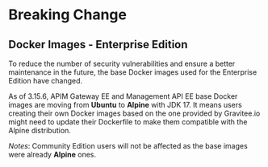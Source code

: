 # Breaking Change

## Docker Images - Enterprise Edition

To reduce the number of security vulnerabilities and ensure a better
maintenance in the future, the base Docker images used for the
Enterprise Edition have changed.

As of 3.15.6, APIM Gateway EE and Management API EE base Docker images
are moving from **Ubuntu** to **Alpine** with JDK 17. It means users
creating their own Docker images based on the one provided by
Gravitee.io might need to update their Dockerfile to make them
compatible with the Alpine distribution.

*Notes*: Community Edition users will not be affected as the base images
were already **Alpine** ones.
